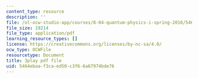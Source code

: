 ```yaml
---
content_type: resource
description: ''
file: /ol-ocw-studio-app/courses/8-04-quantum-physics-i-spring-2016/5464ebaaf3caed50c3f66a67974bde76_fWCGM2auQPs.pdf
file_size: 19214
file_type: application/pdf
learning_resource_types: []
license: https://creativecommons.org/licenses/by-nc-sa/4.0/
ocw_type: OCWFile
resourcetype: Document
title: 3play pdf file
uid: 5464ebaa-f3ca-ed50-c3f6-6a67974bde76
---
```

